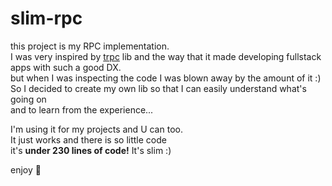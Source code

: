 # slim-rpc
this project is my RPC implementation.<br>
I was very inspired by [trpc](https://github.com/trpc/trpc) lib and the way that it made
developing fullstack apps with such a good DX.<br>
but when I was inspecting the code I was blown away by the amount of it :)<br>
So I decided to create my own lib so that I can easily understand  what's going on<br>
and to learn from the experience...

I'm using it for my projects and U can too. <br>
It just works and there is so little code<br>
it's **under 230 lines of code!**
It's slim :)

enjoy :partying_face: